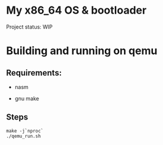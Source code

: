 # My x86\_64 OS & bootloader

Project status: WIP

# Building and running on qemu

## Requirements:

- nasm

- gnu make

## Steps

```
make -j`nproc`
./qemu_run.sh
```


